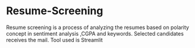 # Resume-Screening
Resume screening is a process of analyzing the resumes based on polarity concept in sentiment analysis ,CGPA and keywords. Selected candidates receives the mail.
Tool used is Streamlit
